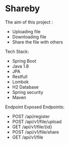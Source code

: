 # Shareby

The aim of this project  :
- Uploading file
- Downloading file
- Share the file with others 

Tech Stack:
- Spring Boot
- Java 1.8
- JPA
- Restfull 
- Lombok
- H2 Database
- Spring security
- Maven


Endpoint Exposed Endpoints:
- POST /api/register
- POST /api/v1/file/upload
- GET  /api/v1/file/{id}
- POST /api/v1/file/share
- GET  /api/v1/file
